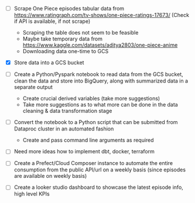 - [ ] Scrape One Piece episodes tabular data from https://www.ratingraph.com/tv-shows/one-piece-ratings-17673/ (Check if API is available, if not scrape)
    - Scraping the table does not seem to be feasible
    - Maybe take temporary data from https://www.kaggle.com/datasets/aditya2803/one-piece-anime
    - Downloading data one-time to GCS
  
- [x] Store data into a GCS bucket
- [ ] Create a Python/Pyspark notebook to read data from the GCS bucket, clean the data and store into BigQuery, along with summarized data in a separate output
    - Create crucial derived variables (take more suggestions)
    - Take more suggestions as to what more can be done in the data cleaning & data transformation stage 
- [ ] Convert the notebook to a Python script that can be submitted from Dataproc cluster in an automated fashion
    - Create and pass command line arguments as required
- [ ] Need more ideas how to implement dbt, docker, terraform
- [ ] Create a Prefect/Cloud Composer instance to automate the entire consumption from the public API/url on a weekly basis (since episodes are available on weekly basis)
- [ ] Create a looker studio dashboard to showcase the latest episode info, high level KPIs
